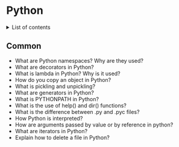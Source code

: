 # Python

<details>
<summary>List of contents</summary>
  
- [Common](#common)
  
</details>

## Common

- What are Python namespaces? Why are they used?
- What are decorators in Python?
- What is lambda in Python? Why is it used?
- How do you copy an object in Python?
- What is pickling and unpickling?
- What are generators in Python?
- What is PYTHONPATH in Python?
- What is the use of help() and dir() functions?
- What is the difference between .py and .pyc files?
- How Python is interpreted?
- How are arguments passed by value or by reference in python?
- What are iterators in Python?
- Explain how to delete a file in Python?
